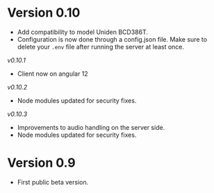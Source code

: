 # Version 0.10

- Add compatibility to model Uniden BCD386T.
- Configuration is now done through a config.json file. Make sure to delete your `.env` file after running the server at least once.

_v0.10.1_

- Client now on angular 12

_v0.10.2_

- Node modules updated for security fixes.

_v0.10.3_

- Improvements to audio handling on the server side.
- Node modules updated for security fixes.

# Version 0.9

- First public beta version.

